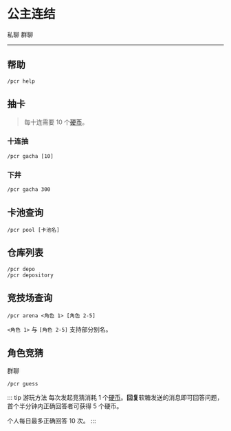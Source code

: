 # 公主连结
<span class="span-friend">私聊</span>
<span class="span-group">群聊</span>

---

## 帮助
```
/pcr help
```

## 抽卡
> 每十连需要 10 个[硬币](/coin/)。

### 十连抽
```
/pcr gacha [10]
```

### 下井
```
/pcr gacha 300
```

## 卡池查询
```
/pcr pool [卡池名]
```

## 仓库列表
``` {1}
/pcr depo
/pcr depository
```

## 竞技场查询
```
/pcr arena <角色 1> [角色 2-5]
```
`<角色 1>` 与 `[角色 2-5]` 支持部分别名。

## 角色竞猜
<span class="span-group">群聊</span>
```
/pcr guess
```
::: tip 游玩方法
每次发起竞猜消耗 1 个[硬币](/coin/)。**回复**软糖发送的消息即可回答问题，
首个半分钟内正确回答者可获得 5 个硬币。

个人每日最多正确回答 10 次。
:::